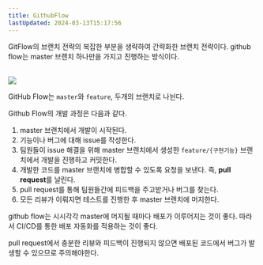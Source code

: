 ```yaml
---
title: GithubFlow
lastUpdated: 2024-03-13T15:17:56
---
```


GitFlow의 브랜치 전략의 복잡한 부분을 생략하여 간략화한 브랜치 전략이다. github flow는 master 브랜치 하나만을 가지고 진행하는 방식이다.

<br>
<img src="https://user-images.githubusercontent.com/43775108/125813582-d1500c51-e1af-44e7-9f90-83901dfec03f.png">
<br>

GitHub Flow는 `master`와 `feature`, 두개의 브랜치로 나뉜다.

Github Flow의 개발 과정은 다음과 같다.

1. master 브랜치에서 개발이 시작된다.
2. 기능이나 버그에 대해 issue를 작성한다.
3. 팀원들이 issue 해결을 위해 master 브랜치에서 생성한 `feature/{구현기능}` 브랜치에서 개발을 진행하고 커밋한다.
4. 개발한 코드를 master 브랜치에 병합할 수 있도록 요청을 보낸다.
    즉, **pull request**를 날린다.
5. pull request를 통해 팀원들간에 피드백을 주고받거나 버그를 찾는다. 
6. 모든 리뷰가 이뤄지면 테스트를 진행한 후 master 브랜치에 머지한다.

github flow는 시시각각 master에 머지될 때마다 배포가 이루어지는 것이 좋다. 따라서 CI/CD를 통한 배포 자동화를 적용하는 것이 좋다.

pull request에서 충분한 리뷰와 피드백이 진행되지 않으면 배포된 코드에서 버그가 발생할 수 있으므로 주의해야한다.